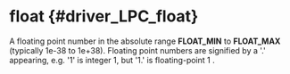 float {#driver_LPC_float}
=========================
A floating point number in the absolute range __FLOAT_MIN__ to __FLOAT_MAX__ (typically 1e-38 to 1e+38). Floating point numbers are signified by a '.' appearing, e.g. '1' is integer 1, but '1.' is floating-point 1 .
